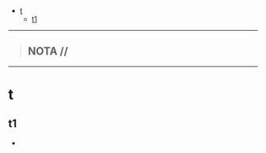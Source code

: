 - [t](#t)
  - [t1](#t1)


-----------------
> NOTA //  
> - 
--------------------
# t



## t1

 -  

